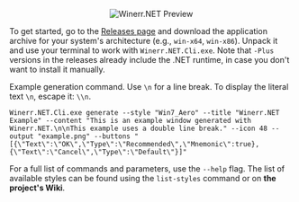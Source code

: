 <p align="center">
  <img src="https://cdn.yastre.top/images/Winerr.NET%20Github%20Banner_v7.png" alt="Winerr.NET Preview">
</p>

To get started, go to the [Releases page](https://github.com/DimaYastrebov/Winerr.NET/releases) and download the application archive for your system's architecture (e.g., `win-x64`, `win-x86`). Unpack it and use your terminal to work with `Winerr.NET.Cli.exe`.
Note that `-Plus` versions in the releases already include the .NET runtime, in case you don't want to install it manually.

Example generation command. Use `\n` for a line break. To display the literal text `\n`, escape it: `\\n`.
```shell
Winerr.NET.Cli.exe generate --style "Win7_Aero" --title "Winerr.NET Example" --content "This is an example window generated with Winerr.NET.\n\nThis example uses a double line break." --icon 48 --output "example.png" --buttons "[{\"Text\":\"OK\",\"Type\":\"Recommended\",\"Mnemonic\":true},{\"Text\":\"Cancel\",\"Type\":\"Default\"}]"
```

For a full list of commands and parameters, use the `--help` flag.
The list of available styles can be found using the `list-styles` command or on **the project's Wiki**.
